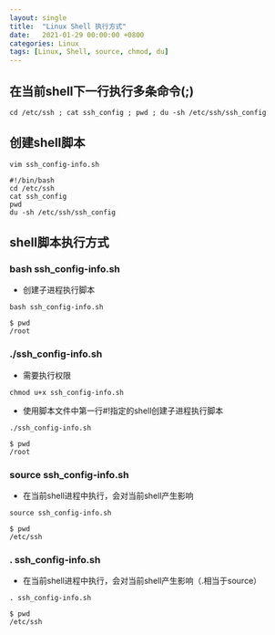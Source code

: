 ```yaml
---
layout: single
title:  "Linux Shell 执行方式"
date:   2021-01-29 00:00:00 +0800
categories: Linux
tags: [Linux, Shell, source, chmod, du]
---
```


## 在当前shell下一行执行多条命令(;)
```shell
cd /etc/ssh ; cat ssh_config ; pwd ; du -sh /etc/ssh/ssh_config
```

## 创建shell脚本
```shell
vim ssh_config-info.sh
```
```
#!/bin/bash
cd /etc/ssh
cat ssh_config
pwd
du -sh /etc/ssh/ssh_config
```

## shell脚本执行方式
### bash ssh_config-info.sh
* 创建子进程执行脚本
```shell
bash ssh_config-info.sh
```
```
$ pwd
/root
```

### ./ssh_config-info.sh
* 需要执行权限
```shell
chmod u+x ssh_config-info.sh
```
* 使用脚本文件中第一行#!指定的shell创建子进程执行脚本
```shell
./ssh_config-info.sh
```
```
$ pwd
/root
```

### source ssh_config-info.sh
* 在当前shell进程中执行，会对当前shell产生影响
```shell
source ssh_config-info.sh
```
```
$ pwd
/etc/ssh
```

### . ssh_config-info.sh
* 在当前shell进程中执行，会对当前shell产生影响（.相当于source）
```shell
. ssh_config-info.sh
```
```
$ pwd
/etc/ssh
```

